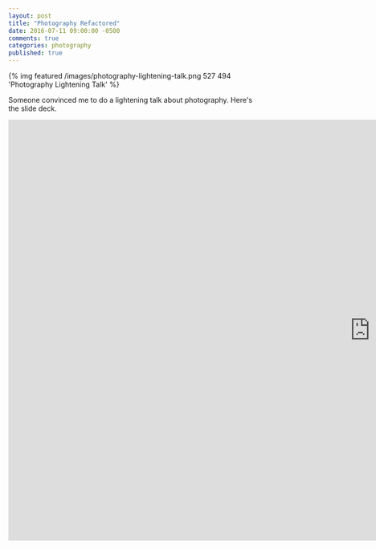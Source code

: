 ```yaml
---
layout: post
title: "Photography Refactored"
date: 2016-07-11 09:00:00 -0500
comments: true
categories: photography
published: true
---
```


{% img featured /images/photography-lightening-talk.png  527 494 'Photography Lightening Talk' %}

Someone convinced me to do a lightening talk about photography. Here's the slide deck.

<!-- more -->
<div class="responsive-wrapper">
<iframe src="https://docs.google.com/presentation/d/1Fc0FhDv9Qhtx1704oKA3qWb3-OFsobk-ppGHU2LKolg/embed?start=false&loop=false&delayms=3000" frameborder="0" width="1440" height="839" allowfullscreen="true" mozallowfullscreen="true" webkitallowfullscreen="true"></iframe>
</div>
